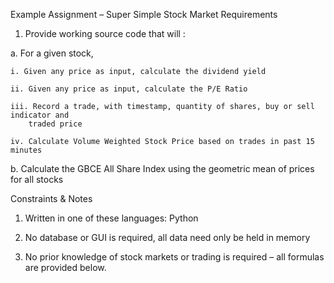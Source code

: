 Example Assignment – Super Simple Stock Market
Requirements
1. Provide working source code that will :

  a. For a given stock,
  
    i. Given any price as input, calculate the dividend yield
    
    ii. Given any price as input, calculate the P/E Ratio
    
    iii. Record a trade, with timestamp, quantity of shares, buy or sell indicator and
        traded price
        
    iv. Calculate Volume Weighted Stock Price based on trades in past 15 minutes
    
b. Calculate the GBCE All Share Index using the geometric mean of prices for all stocks

Constraints & Notes
1. Written in one of these languages:
    Python
    
2. No database or GUI is required, all data need only be held in memory

3. No prior knowledge of stock markets or trading is required – all formulas are provided below.
